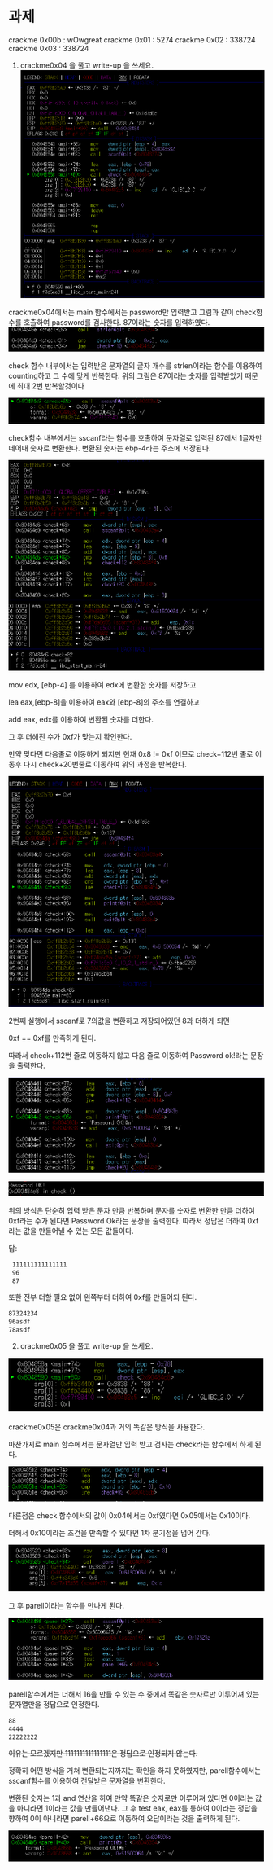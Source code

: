 # 과제 

crackme 0x00b : wOwgreat
crackme 0x01 : 5274
crackme 0x02 : 338724
crackme 0x03 : 338724


1. crackme0x04 을 풀고 write-up 을 쓰세요. 
![1](1.png)

 crackme0x04에서는 main 함수에서는 password만 입력받고 그림과 같이 check함수를 호출하여 password를 검사한다.
 87이라는 숫자를 입력하였다.
![2](2.png)

check 함수 내부에서는 입력받은 문자열의 글자 개수를 strlen이라는 함수를 이용하여 counting하고 그 수에 맞게 반복한다.
위의 그림은 87이라는 숫자를 입력받았기 때문에 최대 2번 반복할것이다

![3](3.png)

check함수 내부에서는 sscanf라는 함수를 호출하여 문자열로 입력된 87에서 1글자만 떼어내 숫자로 변환한다.
변환된 숫자는 ebp-4라는 주소에 저장된다.

![4](4.png)

mov edx, [ebp-4] 를 이용하여 edx에 변환한 숫자를 저장하고

lea eax,[ebp-8]을 이용하여 eax와 [ebp-8]의 주소를 연결하고

add eax, edx를 이용하여 변환된 숫자를 더한다.

그 후 더해진 수가 0xf가 맞는지 확인한다.

만약 맞다면 다음줄로 이동하게 되지만 현재 0x8 != 0xf 이므로 check+112번 줄로 이동후 다시 check+20번줄로 이동하여 위의 과정을 반복한다.

![5](5.png)

2번째 실행에서 sscanf로 7의값을 변환하고 저장되어있던 8과 더하게 되면

0xf == 0xf를 만족하게 된다.

따라서 check+112번 줄로 이동하지 않고 다음 줄로 이동하여 Password ok!라는 문장을 출력한다.

![7](7.png)


![6](6.png)

위의 방식은 단순히 입력 받은 문자 만큼 반복하며 문자를 숫자로 변환한 만큼 더하여 0xf라는 수가 된다면 Password Ok라는 문장을 출력한다.
따라서 정답은 더하여 0xf라는 값을 만들어낼 수 있는 모든 값들이다.
  
   답:

     111111111111111
     96
     87

또한 전부 더할 필요 없이 왼쪽부터 더하여 0xf를 만들어되 된다.

    87324234
    96asdf
    78asdf

2. crackme0x05 을 풀고 write-up 을 쓰세요. 

![8](8.png)

crackme0x05은 crackme0x04과 거의 똑같은 방식을 사용한다. 

마찬가지로 main 함수에서는 문자열만 입력 받고 검사는 check라는 함수에서 하게 된다.

![9](9.png)

다른점은 check 함수에서의 값이 0x04에서는 0xf였다면 0x05에서는 0x10이다.

더해서 0x10이라는 조건을 만족할 수 있다면 1차 분기점을 넘어 간다.

![10](10.png)

그 후 parell이라는 함수를 만나게 된다.

![11](11.png)

parell함수에서는 더해서 16을 만들 수 있는 수 중에서 똑같은 숫자로만 이루어져 있는 문자열만을 정답으로 인정한다. 

    88
    4444
    22222222
~~이유는 모르겠지만 1111111111111111은 정답으로 인정되지 않는다.~~

정확히 어떤 방식을 거쳐 변환되는지까지는 확인을 하지 못하였지만,
parell함수에서는 sscanf함수를 이용하여 전달받은 문자열을 변환한다.

변환된 숫자는 1과 and 연산을 하여 만약 똑같은 숫자로만 이루어져 있다면 0이라는 값을 아니라면 1이라는 값을 만들어낸다.
그 후 test eax, eax를 통하여 0이라는 정답을 향하여 0이 아니라면 parell+66으로 이동하여 오답이라는 것을 출력하게 된다.

![12](12.png)

